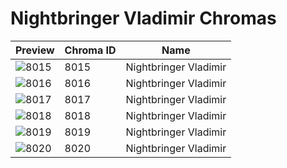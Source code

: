 # Nightbringer Vladimir Chromas



| Preview | Chroma ID | Name |
|---------|-----------|------|
| ![8015](https://raw.communitydragon.org/latest/plugins/rcp-be-lol-game-data/global/default/v1/champion-chroma-images/8/8015.png) | 8015 | Nightbringer Vladimir |
| ![8016](https://raw.communitydragon.org/latest/plugins/rcp-be-lol-game-data/global/default/v1/champion-chroma-images/8/8016.png) | 8016 | Nightbringer Vladimir |
| ![8017](https://raw.communitydragon.org/latest/plugins/rcp-be-lol-game-data/global/default/v1/champion-chroma-images/8/8017.png) | 8017 | Nightbringer Vladimir |
| ![8018](https://raw.communitydragon.org/latest/plugins/rcp-be-lol-game-data/global/default/v1/champion-chroma-images/8/8018.png) | 8018 | Nightbringer Vladimir |
| ![8019](https://raw.communitydragon.org/latest/plugins/rcp-be-lol-game-data/global/default/v1/champion-chroma-images/8/8019.png) | 8019 | Nightbringer Vladimir |
| ![8020](https://raw.communitydragon.org/latest/plugins/rcp-be-lol-game-data/global/default/v1/champion-chroma-images/8/8020.png) | 8020 | Nightbringer Vladimir |